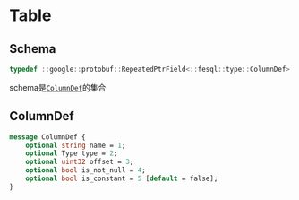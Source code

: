# Table



## Schema

```c++
typedef ::google::protobuf::RepeatedPtrField<::fesql::type::ColumnDef> Schema;
```

schema是[`ColumnDef`](#ColumnDef)的集合



## ColumnDef

```protobuf
message ColumnDef {
    optional string name = 1;
    optional Type type = 2;
    optional uint32 offset = 3;
    optional bool is_not_null = 4;
    optional bool is_constant = 5 [default = false];
}
```





